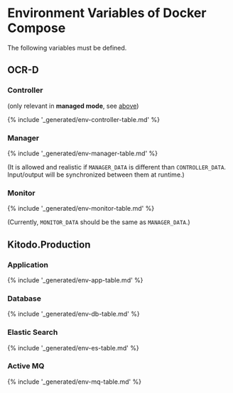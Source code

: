 # Environment Variables of Docker Compose

The following variables must be defined.

## OCR-D

### Controller

(only relevant in **managed mode**, see [above](#setup))

{% include '_generated/env-controller-table.md' %}

### Manager

{% include '_generated/env-manager-table.md' %}

(It is allowed and realistic if `MANAGER_DATA` is different than `CONTROLLER_DATA`.
 Input/output will be synchronized between them at runtime.)

### Monitor

{% include '_generated/env-monitor-table.md' %}

(Currently, `MONITOR_DATA` should be the same as `MANAGER_DATA`.)

## Kitodo.Production

### Application

{% include '_generated/env-app-table.md' %}

### Database

{% include '_generated/env-db-table.md' %}

### Elastic Search

{% include '_generated/env-es-table.md' %}

### Active MQ

{% include '_generated/env-mq-table.md' %}
